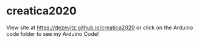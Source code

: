 # creatica2020
View site at https://dezevitz.github.io/creatica2020 or click on the Arduino code folder to see my Arduino Code!
